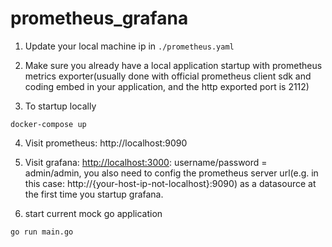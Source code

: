 # prometheus_grafana

1. Update your local machine ip in `./prometheus.yaml`
2. Make sure you already have a local application startup with prometheus metrics exporter(usually done with official
   prometheus client sdk and coding embed in your application, and the http exported port is 2112)

3. To startup locally

```
docker-compose up
```

4. Visit prometheus: http://localhost:9090

5. Visit grafana: [http://localhost:3000](http://localhost:3000): username/password = admin/admin, you also need to
   config the prometheus server url(e.g. in this case: http://{your-host-ip-not-localhost}:9090) as a datasource at the
   first time you startup grafana.


6. start current mock go application

```
go run main.go
```
